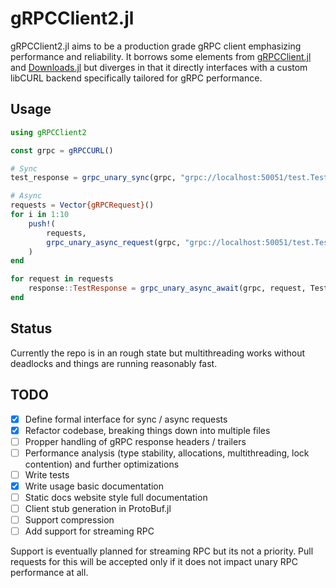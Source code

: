 # gRPCClient2.jl

gRPCClient2.jl aims to be a production grade gRPC client emphasizing performance and reliability. It borrows some elements from [gRPCClient.jl](https://github.com/JuliaComputing/gRPCClient.jl) and [Downloads.jl](https://github.com/JuliaLang/Downloads.jl) but diverges in that it directly interfaces with a custom libCURL backend specifically tailored for gRPC performance.

## Usage

```julia
using gRPCClient2

const grpc = gRPCCURL()

# Sync
test_response = grpc_unary_sync(grpc, "grpc://localhost:50051/test.TestService/TestRPC", TestRequest(1), TestResponse)

# Async
requests = Vector{gRPCRequest}()
for i in 1:10
    push!(
        requests, 
        grpc_unary_async_request(grpc, "grpc://localhost:50051/test.TestService/TestRPC", TestRequest(1))
    )
end

for request in requests
    response::TestResponse = grpc_unary_async_await(grpc, request, TestResponse)
end
```

## Status

Currently the repo is in an rough state but multithreading works without deadlocks and things are running reasonably fast.

## TODO

- [x] Define formal interface for sync / async requests
- [x] Refactor codebase, breaking things down into multiple files
- [ ] Propper handling of gRPC response headers / trailers
- [ ] Performance analysis (type stability, allocations, multithreading, lock contention) and further optimizations
- [ ] Write tests
- [x] Write usage basic documentation
- [ ] Static docs website style full documentation 
- [ ] Client stub generation in ProtoBuf.jl
- [ ] Support compression
- [ ] Add support for streaming RPC

Support is eventually planned for streaming RPC but its not a priority. Pull requests for this will be accepted only if it does not impact unary RPC performance at all.
